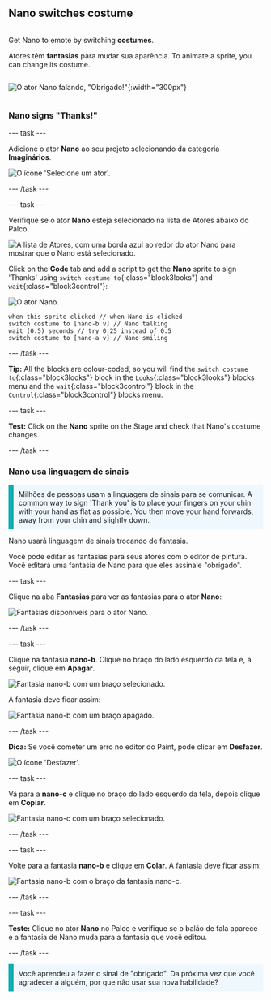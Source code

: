 ## Nano switches costume

<div style="display: flex; flex-wrap: wrap">
<div style="flex-basis: 200px; flex-grow: 1; margin-right: 15px;">

Get Nano to emote by switching **costumes**.

Atores têm **fantasias** para mudar sua aparência. To animate a sprite, you can change its costume.

</div>
<div>

![O ator Nano falando, "Obrigado!"](images/nano-step-2.png){:width="300px"}

</div>
</div>

### Nano signs "Thanks!"

--- task ---

Adicione o ator **Nano** ao seu projeto selecionando da categoria **Imaginários**.

![O ícone 'Selecione um ator'.](images/choose-sprite-menu.png)

--- /task ---

--- task ---

Verifique se o ator **Nano** esteja selecionado na lista de Atores abaixo do Palco.

![A lista de Atores, com uma borda azul ao redor do ator Nano para mostrar que o Nano está selecionado.](images/nano-selected.png)


Click on the **Code** tab and add a script to get the **Nano** sprite to sign 'Thanks' using `switch costume to`{:class="block3looks"} and `wait`{:class="block3control"}:

![O ator Nano.](images/nano-sprite.png)

```blocks3
when this sprite clicked // when Nano is clicked
switch costume to [nano-b v] // Nano talking
wait (0.5) seconds // try 0.25 instead of 0.5
switch costume to [nano-a v] // Nano smiling
```
--- /task ---

**Tip:** All the blocks are colour-coded, so you will find the `switch costume to`{:class="block3looks"} block in the `Looks`{:class="block3looks"} blocks menu and the `wait`{:class="block3control"} block in the `Control`{:class="block3control"} blocks menu.

--- task ---

**Test:** Click on the **Nano** sprite on the Stage and check that Nano's costume changes.

--- /task ---

### Nano usa linguagem de sinais

<p style="border-left: solid; border-width:10px; border-color: #0faeb0; background-color: aliceblue; padding: 10px;">Milhões de pessoas usam a linguagem de sinais para se comunicar. A common way to sign 'Thank you' is to place your fingers on your chin with your hand as flat as possible. You then move your hand forwards, away from your chin and slightly down. 
</p>

<!-- Add a video of someone signing -->

Nano usará linguagem de sinais trocando de fantasia.

Você pode editar as fantasias para seus atores com o editor de pintura. Você editará uma fantasia de Nano para que eles assinale "obrigado".

--- task ---

Clique na aba **Fantasias** para ver as fantasias para o ator **Nano**:

![Fantasias disponíveis para o ator Nano.](images/nano-costumes.png)

--- /task ---

--- task ---

Clique na fantasia **nano-b**. Clique no braço do lado esquerdo da tela e, a seguir, clique em **Apagar**.

![Fantasia nano-b com um braço selecionado.](images/nano-arm-selected.png)

A fantasia deve ficar assim:

![Fantasia nano-b com um braço apagado.](images/nano-arm-deleted.png)

--- /task ---

**Dica:** Se você cometer um erro no editor do Paint, pode clicar em **Desfazer**.

![O ícone 'Desfazer'.](images/nano-undo.png)

--- task ---

Vá para a **nano-c** e clique no braço do lado esquerdo da tela, depois clique em **Copiar**.

![Fantasia nano-c com um braço selecionado.](images/nano-c-arm-selected.png)

--- /task ---

--- task ---

Volte para a fantasia **nano-b** e clique em **Colar**. A fantasia deve ficar assim:

![Fantasia nano-b com o braço da fantasia nano-c.](images/nano-b-new-arm.png)

--- /task ---

--- task ---

**Teste:** Clique no ator **Nano** no Palco e verifique se o balão de fala aparece e a fantasia de Nano muda para a fantasia que você editou.

--- /task ---

<p style="border-left: solid; border-width:10px; border-color: #0faeb0; background-color: aliceblue; padding: 10px;">Você aprendeu a fazer o sinal de "obrigado". Da próxima vez que você agradecer a alguém, por que não usar sua nova habilidade?
</p>

